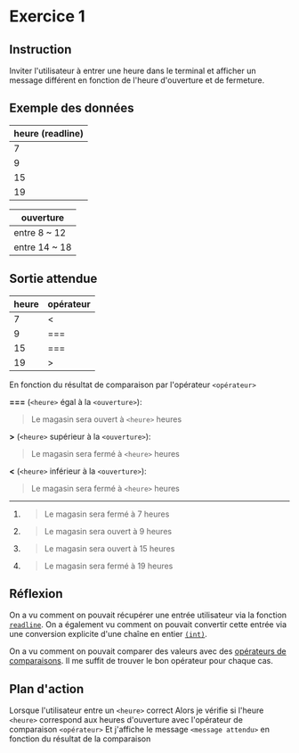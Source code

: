 # Exercice 1

## Instruction

Inviter l'utilisateur à entrer une heure dans le terminal et afficher un message
différent en fonction de l'heure d'ouverture et de fermeture.

## Exemple des données

| heure (readline) |
| ---------------- |
| 7                |
| 9                |
| 15               |
| 19               |

| ouverture     |
| ------------- |
| entre 8 ~ 12  |
| entre 14 ~ 18 |

## Sortie attendue

| heure | opérateur |
| ----- | --------- |
| 7     | <         |
| 9     | ===       |
| 15    | ===       |
| 19    | >         |

En fonction du résultat de comparaison par l'opérateur `<opérateur>`

**===** (`<heure>` égal à la `<ouverture>`):

> Le magasin sera ouvert à `<heure>` heures

**>** (`<heure>` supérieur à la `<ouverture>`):

> Le magasin sera fermé à `<heure>` heures

**<** (`<heure>` inférieur à la `<ouverture>`):

> Le magasin sera fermé à `<heure>` heures

---

1. > Le magasin sera fermé à 7 heures
2. > Le magasin sera ouvert à 9 heures
3. > Le magasin sera ouvert à 15 heures
4. > Le magasin sera fermé à 19 heures

## Réflexion

On a vu comment on pouvait récupérer une entrée utilisateur via la fonction
[`readline`](https://www.php.net/manual/fr/function.readline.php). On a
également vu comment on pouvait convertir cette entrée via une conversion
explicite d'une chaîne en entier [`(int)`](https://www.php.net/manual/fr/language.types.integer.php#language.types.integer.casting).

On a vu comment on pouvait comparer des valeurs avec des [opérateurs de comparaisons](https://www.php.net/manual/fr/language.operators.comparison.php).
Il me suffit de trouver le bon opérateur pour chaque cas.

## Plan d'action

Lorsque l'utilisateur entre un `<heure>` correct
Alors je vérifie si l'heure `<heure>` correspond aux heures d'ouverture avec l'opérateur de comparaison `<opérateur>`
Et j'affiche le message `<message attendu>` en fonction du résultat de la comparaison
